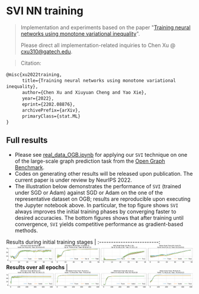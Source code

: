 # SVI NN training
> Implementation and experiments based on the paper "[Training neural networks using monotone variational inequality](https://arxiv.org/abs/2202.08876)".
> 
> Please direct all implementation-related inquiries to Chen Xu @ cxu310@gatech.edu.

> Citation:
```
@misc{xu2022training,
      title={Training neural networks using monotone variational inequality}, 
      author={Chen Xu and Xiuyuan Cheng and Yao Xie},
      year={2022},
      eprint={2202.08876},
      archivePrefix={arXiv},
      primaryClass={stat.ML}
}
```
<!-- ## Table of Contents
* [Full results](#full-results)
 -->

## Full results
- Please see [real_data_OGB.ipynb](https://github.com/hamrel-cxu/SVI-NN-training/blob/main/real_data_OGB.ipynb) for applying our `SVI` technique on one of the large-scale graph prediction task from the [Open Graph Benchmark](https://ogb.stanford.edu/). 
- Codes on generating other results will be released upon publication. The current paper is under review by NeurIPS 2022.
- The illustration below demonstrates the performance of `SVI` (trained under SGD or Adam) against SGD or Adam on the one of the representative dataset on OGB; results are reproducible upon executing the Jupyter notebook above. In particular, the top figure shows `SVI` always improves the initial training phases by converging faster to desired accuracies. The bottom figures shows that after training until convergence, `SVI` yields competitive performance as gradient-based methods.

Results during initial training stages         |
:-------------------------:
![](https://github.com/hamrel-cxu/SVI-NN-training/blob/main/OGB_initial_epochs.png)
**Results over all epochs**          |
![](https://github.com/hamrel-cxu/SVI-NN-training/blob/main/OGB_all_epochs.png)



<!-- - **Required Dependency:** 
  - Basic modules: `numpy, pandas, sklearn, scipy, matplotlib, seaborn, etc.`.
  - Additional modules: `torch` for training fully-connected networks, `torch_geometric` for building graph neural network models, and `networkx` for visualizing graph structures.
- **General Info and Tests:** This work reproduces all experiments in [Training neural networks using monotone variational inequality](https://arxiv.org/abs/2202.08876) (Xu et al. 2022). Note that all except the `utils_gnn_VI.py` files are best executed interactively (e.g., via [Hydrogen](https://atom.io/packages/hydrogen)). In particular, 
  - [simulation_FCNN.py](https://github.com/hamrel-cxu/SVI-NN-training/blob/main/simulation_FCNN.py) contains simulated experiments using fully-connected networks, which appears in Section 5.3.1, 5.3.2 and Appendix B.1, B.2.
  - [simulation_GNN.py](https://github.com/hamrel-cxu/SVI-NN-training/blob/main/simulation_GNN.py) contains simulated experiments using graph neural networks, which appears in Section 5.3.3 and Appendix B.2, B.4.
  - [real_data.py](https://github.com/hamrel-cxu/SVI-NN-training/blob/main/real_data.py) contains real-data experiments using graph neural networks, which appears in Section 5.4 and Appendix B.3.
  - [utils_gnn_VI.py](https://github.com/hamrel-cxu/SVI-NN-training/blob/main/utils_gnn_VI.py) contains all the helper functions. In particular, the function [`train_revised_all_layer`](https://github.com/hamrel-cxu/SVI-NN-training/blob/main/utils_gnn_VI.py#L229) embeds the **SVI** algorithm in training all neural networks examined in this paper -->


